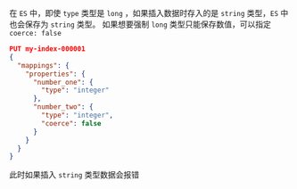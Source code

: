 在 `ES` 中，即使 `type` 类型是 `long` ，如果插入数据时存入的是 `string` 类型，`ES` 中也会保存为 `string` 类型。 如果想要强制 `long` 类型只能保存数值，可以指定 `coerce: false`

```json
PUT my-index-000001
{
  "mappings": {
    "properties": {
      "number_one": {
        "type": "integer"
      },
      "number_two": {
        "type": "integer",
        "coerce": false
      }
    }
  }
}
```

此时如果插入 `string` 类型数据会报错